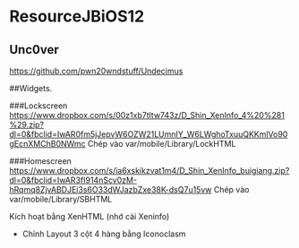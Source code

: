 # ResourceJBiOS12

## Unc0ver
https://github.com/pwn20wndstuff/Undecimus

##Widgets.

###Lockscreen
https://www.dropbox.com/s/00z1xb7tltw743z/D_Shin_XenInfo_4%20%281%29.zip?dl=0&fbclid=IwAR0fm5jJepvW6OZW21LUmnIY_W6LWghoTxuuQKKmlVo90gEcnXMChB0NWmc
Chép vào var/mobile/Library/LockHTML

###Homescreen
https://www.dropbox.com/s/ia6xskikzvat1m4/D_Shin_XenInfo_buigiang.zip?dl=0&fbclid=IwAR3fI914nScv0zM-hRqmq8ZjvABDJEi3s6O33dWJazbZxe38K-dsQ7u15vw
Chép vào var/mobile/Library/SBHTML

Kích hoạt bằng XenHTML (nhớ cài Xeninfo)

- Chỉnh Layout 3 cột 4 hàng bằng Iconoclasm